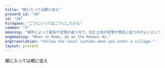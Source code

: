 ```yaml
---
title: "郷に入っては郷に従え"
proverb_id: "38"
id: "38"
hiragana: "ごうにいってはごうにしたがえ"
common: "3"
meaning: "場所によって風俗や習慣が違うので、住む土地の習慣や慣習に従うのがよいということ。"
engmeaning: "When in Rome, do as the Romans do."
engtranslation: "Follow the local customs when you enter a village."
layout: proverb
---
```


郷に入っては郷に従え

